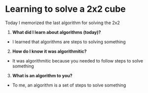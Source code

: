 # Learning to solve a 2x2 cube
Today I memorized the last algorithm for solving the 2x2
1. **What did I learn about algorithms (today)?**
* I learned that algorithms are steps to solving something
2. **How do I know it was algorithmitic?**
* It was algorithmitic because you needed to follow steps to solve something
3. **What is an algorithm to you?**
* To me, an algorithm is a set of steps to solve something
